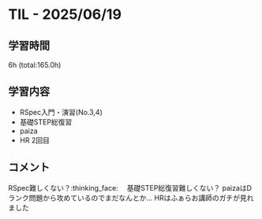 # TIL - 2025/06/19

## 学習時間
6h (total:165.0h)

## 学習内容
- RSpec入門・演習(No.3,4)
- 基礎STEP総復習
- paiza
- HR 2回目

## コメント
RSpec難しくない？:thinking_face: 　基礎STEP総復習難しくない？
paizaはDランク問題から攻めているのでまだなんとか…
HRはふぁらお講師のガチが見れました 
